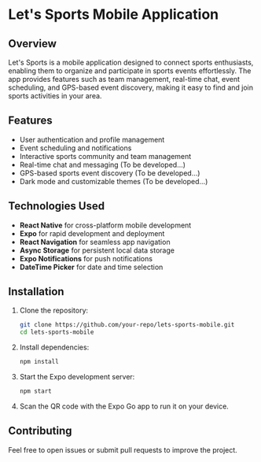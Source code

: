 # Let's Sports Mobile Application

## Overview
Let's Sports is a mobile application designed to connect sports enthusiasts, enabling them to organize and participate in sports events effortlessly. The app provides features such as team management, real-time chat, event scheduling, and GPS-based event discovery, making it easy to find and join sports activities in your area.

## Features
- User authentication and profile management
- Event scheduling and notifications
- Interactive sports community and team management
- Real-time chat and messaging (To be developed...)
- GPS-based sports event discovery (To be developed...)
- Dark mode and customizable themes (To be developed...)

## Technologies Used
- **React Native** for cross-platform mobile development
- **Expo** for rapid development and deployment
- **React Navigation** for seamless app navigation
- **Async Storage** for persistent local data storage
- **Expo Notifications** for push notifications
- **DateTime Picker** for date and time selection

## Installation
1. Clone the repository:
   ```sh
   git clone https://github.com/your-repo/lets-sports-mobile.git
   cd lets-sports-mobile
   ```
2. Install dependencies:
   ```sh
   npm install
   ```
3. Start the Expo development server:
   ```sh
   npm start
   ```
4. Scan the QR code with the Expo Go app to run it on your device.

## Contributing
Feel free to open issues or submit pull requests to improve the project.
